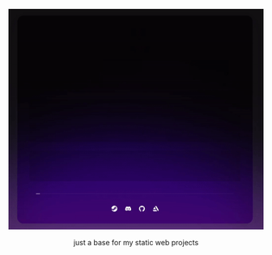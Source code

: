<p align="center">
  <img src="https://raw.githubusercontent.com/ESSTX/base-project/main/_git_/preview.gif?raw=true">
</p>

<p align="center">just a base for my static web projects</p>
